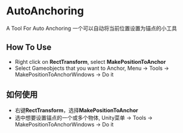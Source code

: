 # AutoAnchoring
A Tool For Auto Anchoring
一个可以自动将当前位置设置为锚点的小工具

## How To Use
- Right click on **RectTransform**, select **MakePositionToAnchor**
- Select Gameobjects that you want to Anchor, Menu -> Tools -> MakePositionToAnchorWindows -> Do it

## 如何使用
- 右键**RectTransform**，选择**MakePositionToAnchor**
- 选中想要设置锚点的一个或多个物体, Unity菜单 -> Tools -> MakePositionToAnchorWindows -> Do it
